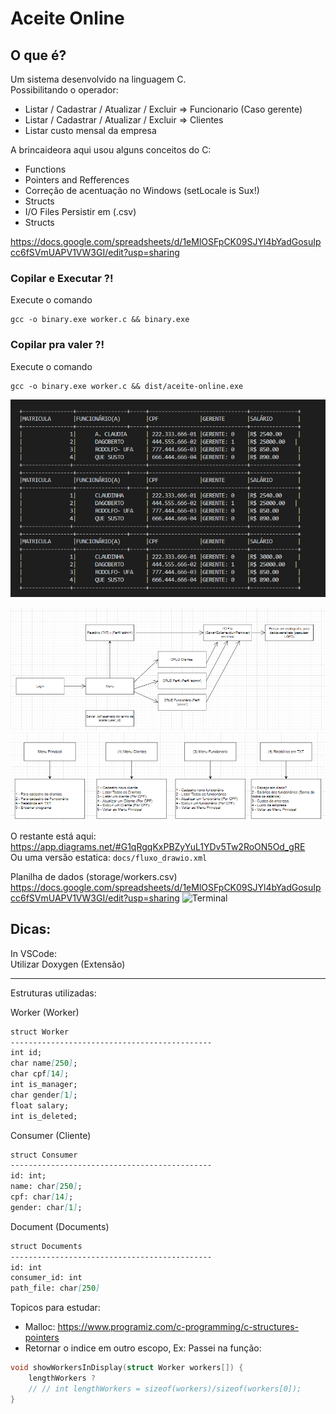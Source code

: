 # Aceite Online
## O que é?
Um sistema desenvolvido na linguagem C.  
Possibilitando o operador:
- Listar / Cadastrar / Atualizar / Excluir => Funcionario (Caso gerente)
- Listar / Cadastrar / Atualizar / Excluir => Clientes
- Listar custo mensal da empresa


A brincaideora aqui usou alguns conceitos do C: 
- Functions 
- Pointers and Refferences
- Correção de acentuação no Windows (setLocale is Sux!)
- Structs 
- I/O Files Persistir em (.csv) 
- Structs 


https://docs.google.com/spreadsheets/d/1eMlOSFpCK09SJYl4bYadGosuIpcc6fSVmUAPV1VW3GI/edit?usp=sharing



### Copilar e Executar ?!  
Execute o comando
```shell
gcc -o binary.exe worker.c && binary.exe
```


### Copilar pra valer ?!
Execute o comando
```shell
gcc -o binary.exe worker.c && dist/aceite-online.exe
```

![Terminal](docs/out_worker.png)    


![Fluxograma](docs/fluxograma_fluxo.png)    
![Fluxograma](docs/fluxograma_menus.png)    


O restante está aqui:  
https://app.diagrams.net/#G1qRgqKxPBZyYuL1YDv5Tw2RoON5Od_gRE   
Ou uma versão estatica: `docs/fluxo_drawio.xml`  


Planilha de dados (storage/workers.csv)
https://docs.google.com/spreadsheets/d/1eMlOSFpCK09SJYl4bYadGosuIpcc6fSVmUAPV1VW3GI/edit?usp=sharing
![Terminal](docs/workers_csv)    


## Dicas:
In VSCode:    
Utilizar Doxygen (Extensão)   

---------------------------------------------   
Estruturas utilizadas:

Worker (Worker)
```markdown
struct Worker
---------------------------------------------
int id;
char name[250];
char cpf[14];
int is_manager;
char gender[1];
float salary;
int is_deleted;
```


Consumer (Cliente)
```markdown
struct Consumer
---------------------------------------------
id: int;
name: char[250];
cpf: char[14];
gender: char[1];
```

Document (Documents)
```markdown
struct Documents
---------------------------------------------
id: int
consumer_id: int
path_file: char[250]
```


Topicos para estudar:  
- Malloc: https://www.programiz.com/c-programming/c-structures-pointers
- Retornar o indice em outro escopo, 
Ex: Passei na função:
```c
void showWorkersInDisplay(struct Worker workers[]) {
    lengthWorkers ?
    // // int lengthWorkers = sizeof(workers)/sizeof(workers[0]);
}

```



